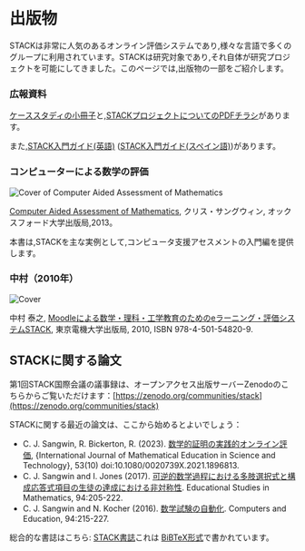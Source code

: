 # 出版物

STACKは非常に人気のあるオンライン評価システムであり,様々な言語で多くのグループに利用されています。STACKは研究対象であり,それ自体が研究プロジェクトを可能にしてきました。このページでは,出版物の一部をご紹介します。

### 広報資料

[ケーススタディの小冊子](https://docs.stack-assessment.org/content/2019-cate-case-studies.pdf)と,[STACKプロジェクトについてのPDFチラシ](https://docs.stack-assessment.org/content/2018-STACK.pdf)があります。

また,[STACK入門ガイド(英語)](https://docs.stack-assessment.org/content/2019-STACK-Guide.pdf) ([STACK入門ガイド(スペイン語)](https://docs.stack-assessment.org/content/content/es/2019-STACK-Guide.pdf))があります。

### コンピューターによる数学の評価

![Cover of Computer Aided Assessment of Mathematics](https://docs.stack-assessment.org/content/CAACover.jpg)  

[Computer Aided Assessment of Mathematics](http://ukcatalogue.oup.com/product/9780199660353.do#.UklVZtKSJuc), クリス・サングウィン, オックスフォード大学出版局,2013。

本書は,STACKを主な実例として,コンピュータ支援アセスメントの入門編を提供します。

### 中村（2010年）

![Cover](../../content/NakamuraCover.jpg)

中村 泰之, [Moodleによる数学・理科・工学教育のためのeラーニング・評価システムSTACK](http://books.rakuten.co.jp/rb/%E6%95%B0%E5%AD%A6e%E3%83%A9%E3%83%BC%E3%83%8B%E3%83%B3%E3%82%B0-%E6%95%B0%E5%BC%8F%E8%A7%A3%E7%AD%94%E8%A9%95%E4%BE%A1%E3%82%B7%E3%82%B9%E3%83%86%E3%83%A0%EF%BC%B3%EF%BC%B4%EF%BC%A1%EF%BC%A3%EF%BC%AB%E3%81%A8%EF%BC%AD%EF%BD%8F%EF%BD%8F%EF%BD%84%EF%BD%8C%EF%BD%85%E3%81%AB%E3%82%88%E3%82%8B-%E4%B8%AD%E6%9D%91%E6%B3%B0%E4%B9%8B-9784501548209/item/6640557/), 東京電機大学出版局, 2010, ISBN 978-4-501-54820-9.

## STACKに関する論文

第1回STACK国際会議の議事録は、オープンアクセス出版サーバーZenodoのこちらからご覧いただけます：[https://zenodo.org/communities/stack](https://zenodo.org/communities/stack)

STACKに関する最近の論文は、ここから始めるとよいでしょう：

*  C. J. Sangwin, R. Bickerton, R. (2023). [数学的証明の実践的オンライン評価](https://www.tandfonline.com/doi/abs/10.1080/0020739X.2021.1896813), {International Journal of Mathematical Education in Science and Technology}, 53(10) doi:10.1080/0020739X.2021.1896813.  
* C. J. Sangwin and I. Jones (2017). [可逆的数学過程における多肢選択式と構成応答式項目の生徒の達成における非対称性](https://dspace.lboro.ac.uk/dspace-jspui/handle/2134/22120). Educational Studies in Mathematics, 94:205-222.
* C. J. Sangwin and N. Kocher (2016). [数学試験の自動化](https://www.research.ed.ac.uk/portal/files/22213256/2015_11_9_AutomationExaminations.pdf). Computers and Education, 94:215-227.

総合的な書誌はこちら: [STACK書誌](https://docs.stack-assessment.org/content/stack_publications.pdf)これは [BiBTeX形式](https://docs.stack-assessment.org/content/stack.bib)で書かれています。


